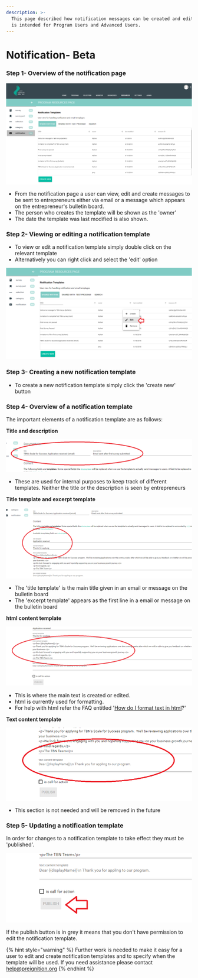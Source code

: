 ```yaml
---
description: >-
  This page described how notification messages can be created and edited.  It
  is intended for Program Users and Advanced Users.
---
```


# Notification- Beta

### Step 1- Overview of the notification page

![](../../../.gitbook/assets/image%20%2892%29.png)

* From the notification page a user can view, edit and create messages to be sent to entrepreneurs either via email or a message which appears on the entrepreneur's bulletin board.
* The person who creates the template will be shown as the 'owner' 
* The date the template was last modified is also shown.

### Step 2- Viewing or editing a notification template

* To view or edit a notification template simply double click on the relevant template
* Alternatively you can right click and select the 'edit' option

![](../../../.gitbook/assets/image%20%2889%29.png)

### Step 3- Creating a new notification template

* To create a new notification template simply click the 'create new' button

### Step 4- Overview of a notification template

The important elements of a notification template are as follows:

**Title and description**

![](../../../.gitbook/assets/image%20%2872%29.png)

* These are used for internal purposes to keep track of different templates.  Neither the title or the description is seen by entrepreneurs

**Title template and excerpt template** 

![](../../../.gitbook/assets/image%20%2821%29.png)

* The 'title template' is the main title given in an email or message on the bulletin board
* The 'excerpt template' appears as the first line in a email or message on the bulletin board

**html content template**

![](../../../.gitbook/assets/image%20%2874%29.png)

* This is where the main text is created or edited.
* html is currently used for formatting.  
* For help with html refer the FAQ entitled '[How do I format text in html](https://program-user-docs.preignition.org/~/edit/drafts/-LFXK6WGPDS_uBptFmkc/users-faq/how-do-i-format-text-in-html)?'

**Text content template**

![](../../../.gitbook/assets/image%20%28138%29.png)

* This section is not needed and will be removed in the future

### Step 5- Updating a notification template

In order for changes to a notification template to take effect they must be 'published'.

![](../../../.gitbook/assets/image%20%2854%29.png)

If the publish button is in grey it means that you don't have permission to edit the notification template.

{% hint style="warning" %}
Further work is needed to make it easy for a user to edit and create notification templates and to specify when the template will be used.  If you need assistance please contact help@preignition.org
{% endhint %}



